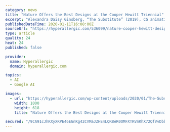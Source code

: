 ```yaml
---
category: news
title: "Nature Offers the Best Designs at the Cooper Hewitt Triennial"
excerpt: "Alexandra Daisy Ginsberg, “The Substitute” (2019), CG animation and visualization of the extinct male northern white rhino created by The Mill, with behavior based on research by DeepMind The most indelible image in Nature — Cooper Hewitt Design Triennial with Cube Design Museum is of a CGI rhinoceros nosing around an empty virtual room ..."
publishedDateTime: 2020-01-11T16:08:00Z
sourceUrl: "https://hyperallergic.com/536099/nature-cooper-hewitt-design-triennial-with-cube-design-museum/"
type: article
quality: 24
heat: 24
published: false

provider:
  name: Hyperallergic
  domain: hyperallergic.com

topics:
  - AI
  - Google AI

images:
  - url: "https://hyperallergic.com/wp-content/uploads/2020/01/The-Substitute_ADGinsberg_Print_fHOME.jpg"
    width: 1000
    height: 618
    title: "Nature Offers the Best Designs at the Cooper Hewitt Triennial"

secured: "/9CA91cJhKXyXKPE46EGnKg42CVMaJZHE4LQR8eR0OMFXTRVmKhX72QfVvDbbTSrcQccgV81DOCMvoKAQL3K1Gpll80egmAFM0Qe+AsDmgn2pQxLhUQHq1x3uxxnQgeNZZhDbHh+0xcny2yTrz8GMNZNg3ygrL1TdMfwpohmz02MEy2k2XOa5noiiaRFR55h/3SNsYmtbDTp2P8HudWWd7zPqHSVK7sONPbBN+G4zwl+Fi9PzRfTbNKf7S/vHdQNWQULiXgCrRtb9dMaFjraiH6/5wYtgrnVswvZag6xv748rPNAOReDZXuqG4EaeB63YW9YhK2c+pK8J/nLise8ik8dH6usP+G70JioxeUCiMA2H6UVfum2D9PYAFht8Hrq6+HeuA0AlWm+Ksd7aa1Z/1mPJwF89j4W3USSL4b6AY46eY8hcBVaddyrMcoy93BhuTXjwwhFRBmkrsdnH7z8Dg==;FXGP+tMgj9Ceg7P5YZXWVA=="
---
```


